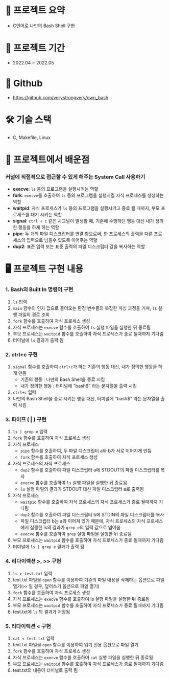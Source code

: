 # 📜 **프로젝트 요약**

- C언어로 나만의 Bash Shell 구현

# 📅 프로젝트 기간

- 2022.04 ~ 2022.05

# 🫙 Github

- https://github.com/verystrongvery/own_bash

# 🛠 기술 스택

- C, Makefile, Linux

# 🏫 프로젝트에서 배운점

### **커널에 직접적으로 접근할 수 있게 해주는 System Call 사용하기**

- **execve**: `ls` 등의 프로그램을 실행시키는 역할
- **fork**: `execve`를 호출하여 `ls` 등의 프로그램을 실행시킬 자식 프로세스를 생성하는 역할
- **waitpid**: 자식 프로세스가 `ls` 등의 프로그램을 실행시키고 종료 될 때까지, 부모 프로세스를 대기 시키는 역할
- **signal**: `ctrl + c` 같은 시그널이 발생할 때, 기존에 수행하던 행동 대신 내가 정의한 행동을 하게 하는 역할
- **pipe**: 두 개의 파일 디스크립터를 연결 함으로써, 한 프로세스의 출력을 다른 프로세스의 입력으로 넘길수 있도록 이어주는 역할
- **dup2**: 표준 입력 또는 표준 출력의 파일 디스크립터 값을 복사하는 역할

# 🖥 **프로젝트 구현 내용**

### 1. Bash의 Built In 명령어 구현

1. `ls` 입력
2. `main` 함수의 인자 값으로 들어오는 환경 변수들의 복잡한 파싱 과정을 거쳐, `ls` 실행 파일의 경로 조회
3. `fork` 함수를 호출하여 자식 프로세스 생성
4. 자식 프로세스는 `execve` 함수를 호출하여 `ls` 실행 파일을 실행한 뒤 종료됨
5. 부모 프로세스는 `waitpid` 함수를 호출하여 자식 프로세스가 종료 될때까지 기다림
6. 터미널에 `ls` 결과가 출력 됨

### 2. ctrl+c 구현

1. `signal` 함수를 호출하여 `ctrl+c`가 하는 기존의 행동 대신, 내가 정의한 행동을 하게 만듬
    - 기존의 행동 : 나만의 Bash Shell을 종료 시킴
    - 내가 정의한 행동 : 터미널에 "bash$" 라는 문자열을 출력 시킴
2. `ctrl+c` 입력
3. 나만의 Bash Shell을 종료 시키는 행동 대신, 터미널에 "bash$" 라는 문자열을 출력 시킴

### 3. 파이프 ( | ) 구현

1. `ls | grep e` 입력
2. `fork` 함수를 호출하여 자식 프로세스 생성
3. 자식 프로세스
    - `pipe` 함수를 호출하여, 두 파일 디스크립터 a와 b가 서로 이어지게 만듬
    - `fork` 함수를 호출하여 자식 프로세스 생성
4. 자식 프로세스의 자식 프로세스
    - `dup2` 함수를 호출하여 파일 디스크립터 a에 STDOUT의 파일 디스크립터를 복사
    - `execve` 함수를 호출하여 `ls` 실행 파일을 실행한 뒤 종료됨
    - `ls` 실행 파일의 결과가 STDOUT 대신 파일 디스크립터 a로 출력됨
5. 자식 프로세스
    - `waitpid` 함수를 호출하여 자식 프로세스의 자식 프로세스가 종료 될때까지 기다림
    - `dup2` 함수를 호출하여 파일 디스크립터 b에 STDIN의 파일 디스크립터를 복사
    - 파일 디스크립터 b는 a와 이어져 있기 때문에, 자식 프로세스의 자식 프로세스에서 실행한 ls의 결과가 `grep e`의 입력 값으로 넘어옴
    - `execve` 함수를 호출하여 `grep` 실행 파일을 실행한 뒤 종료됨
6. 부모 프로세스는 `waitpid` 함수를 호출하여 자식 프로세스가 종료 될때까지 기다림
7. 터미널에 `ls | grep e` 결과가 출력 됨

### 4. 리다이렉션 >, >> 구현

1. `ls > test.txt` 입력
2. text.txt 파일을 `open` 함수를 이용하여 기존의 파일 내용을 삭제하는 옵션으로 파일 열기(`>>` 일 경우, 덮어쓰기 옵션으로 파일 열기)
3. `fork` 함수를 호출하여 자식 프로세스 생성
4. 자식 프로세스는 `execve` 함수를 호출하여 ls 실행 파일을 실행한 뒤 종료됨
5. 부모 프로세스는 `waitpid` 함수를 호출하여 자식 프로세스가 종료 될때까지 기다림
6. test.txt에 `ls` 의 결과가 저장됨

### 5. 리다이렉션 < 구현

1. `cat < test.txt` 입력
2. text.txt 파일을 `open` 함수를 이용하여 읽기 전용 옵션으로 파일 열기
3. `fork` 함수를 호출하여 자식 프로세스 생성
4. 자식 프로세스는 `execve` 함수를 호출하여 `cat` 실행 파일을 실행한 뒤 종료됨
5. 부모 프로세스는 `waitpid` 함수를 호출하여 자식 프로세스가 종료 될때까지 기다림
6. test.txt의 내용이 터미널로 출력 됨
